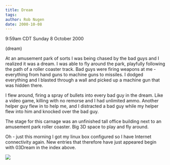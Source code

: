 ```yaml
---
title: Dream
tags: 
author: Rob Nugen
date: 2000-10-08
---
```


<title>Carnage</title>
<p class=date>9:59am CDT Sunday 8 October 2000
<p class=note>(dream)

<p class=dream>At an amusement park of sorts I was being chased by the
bad guys and I realized it was a dream.  I was able to fly around the
park, playfully following the path of a roller coaster track.  Bad
guys were firing weapons at me - everything from hand guns to machine
guns to missiles.  I dodged everything and I blasted through a wall and
picked up a machine gun that was hidden there.

<p class=dream>I flew around, firing a spray of bullets into every bad
guy in the dream.  Like a video game, killing with no remorse and I
had unlimited ammo.  Another helper guy flew in to help me, and I
distracted a bad guy while my helper flew into him and knocked over
the bad guy.

<p class=dream>The stage for this carnage was an unfinished tall
office building next to an amusement park roller coaster.  Big 3D
space to play and fly around.

<p>Oh - just this morning I got my linux box configured so I have
Internet connectivity again.  New entries that therefore have just
appeared begin with 03Dream in the index above.

<p><img src='/images/rob/wL-ROB.gif'>

